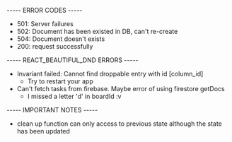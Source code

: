 ----- ERROR CODES -----

-   501: Server failures
-   502: Document has been existed in DB, can't re-create
-   504: Document doesn't exists
-   200: request successfully

----- REACT_BEAUTIFUL_DND ERRORS -----

-   Invariant failed: Cannot find droppable entry with id [column_id]
    -   Try to restart your app
-   Can't fetch tasks from firebase. Maybe error of using firestore getDocs
    -   I missed a letter 'd' in boardId :v

----- IMPORTANT NOTES -----

-   clean up function can only access to previous state although the state has been updated
